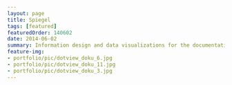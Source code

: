 ```yaml
---
layout: page
title: Spiegel
tags: [featured]
featuredOrder: 140602
date: 2014-06-02
summary: Information design and data visualizations for the documentation of my Master's Thesis.
feature-img:
- portfolio/pic/dotview_doku_6.jpg
- portfolio/pic/dotview_doku_11.jpg
- portfolio/pic/dotview_doku_3.jpg
---
```

